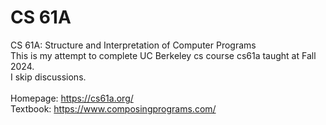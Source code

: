 # CS 61A
CS 61A: Structure and Interpretation of Computer Programs \
This is my attempt to complete UC Berkeley cs course cs61a taught at Fall 2024. \
I skip discussions.  \
\
Homepage: https://cs61a.org/ \
Textbook: https://www.composingprograms.com/  